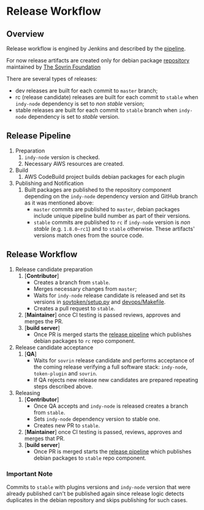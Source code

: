 # Release Workflow

## Overview

Release workflow is engined by Jenkins and described by the [pipeline](../devops/aws-codebuild/Jenkinsfile.cd).

For now release artifacts are created only for debian package [repository](https://repo.sovrin.org/deb/)
maintained by [The Sovrin Foundation](https://sovrin.org)

There are several types of releases:
- dev releases are built for each commit to `master` branch;
- rc (release candidate) releases are built for each commit to `stable` when `indy-node` dependency is set to *non stable* version;
- stable releases are built for each commit to `stable` branch when `indy-node` dependency is set to *stable* version.

## Release Pipeline

1. Preparation
    1. `indy-node` version is checked.
    2. Necessary AWS resources are created.
2. Build
    1. AWS CodeBuild project builds debian packages for each plugin
3. Publishing and Notification
    1. Built packages are published to the repository component depending on the `indy-node` dependency version and GitHub branch as it was mentioned above:
        - `master` commits are published to `master`, debian packages include unique pipeline build number as part of their versions.
        - `stable` commits are published to `rc` if `indy-node` version is *non stable* (e.g. `1.8.0~rc1`) and to `stable` otherwise. These artifacts' versions match ones from the source code.

## Release Workflow

1. Release candidate preparation
    1. [**Contributor**]
        - Creates a branch from `stable`.
        - Merges necessary changes from `master`;
        - Waits for `indy-node` release candidate is released and set its versions in [sovtoken/setup.py](../sovtoken/setup.py) and [devops/Makefile](../devops/Makefile).
        - Creates a pull request to `stable`.
    2. [**Maintainer**] once CI testing is passed reviews, approves and merges the PR.
    3. [**build server**]
        - Once PR is merged starts the [release pipeline](#release-pipeline) which publishes debian packages to `rc` repo component.
2. Release candidate acceptance
    1. [**QA**]
        - Waits for `sovrin` release candidate and performs acceptance of the coming release verifying a full software stack: `indy-node`, `token-plugin` and `sovrin`.
        - If QA rejects new release new candidates are prepared repeating steps described above.
3. Releasing
    1. [**Contributor**]
        - Once QA accepts and `indy-node` is released creates a branch from `stable`.
        - Sets `indy-node` dependency version to stable one.
        - Creates new PR to `stable`.
    2. [**Maintainer**] once CI testing is passed, reviews, approves and merges that PR.
    3. [**build server**]
        - Once PR is merged starts the [release pipeline](#release-pipeline) which publishes debian packages to `stable` repo component.


### Important Note

Commits to `stable` with plugins versions and `indy-node` version that were already published can't be published again since release logic detects duplicates in the debian repository and skips publishing for such cases.
